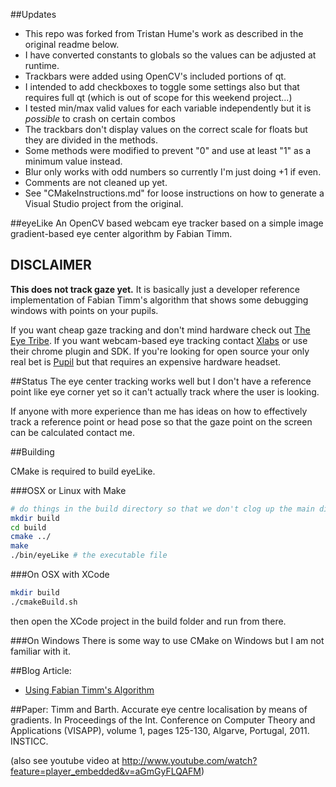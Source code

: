 ##Updates
- This repo was forked from Tristan Hume's work as described in the original readme below.
- I have converted constants to globals so the values can be adjusted at runtime.
- Trackbars were added using OpenCV's included portions of qt.
- I intended to add checkboxes to toggle some settings also but that requires full qt
  (which is out of scope for this weekend project...)
- I tested min/max valid values for each variable independently but it is *possible* to crash on certain combos
- The trackbars don't display values on the correct scale for floats but they are divided in the methods.
- Some methods were modified to prevent "0" and use at least "1" as a minimum value instead.
- Blur only works with odd numbers so currently I'm just doing +1 if even.
- Comments are not cleaned up yet.
- See "CMakeInstructions.md" for loose instructions on how to generate a Visual Studio project from the original.

##eyeLike
An OpenCV based webcam eye tracker based on a simple image gradient-based eye center algorithm by Fabian Timm.

## DISCLAIMER
**This does not track gaze yet.** It is basically just a developer reference implementation of Fabian Timm's algorithm that shows some debugging windows with points on your pupils.

If you want cheap gaze tracking and don't mind hardware check out [The Eye Tribe](https://theeyetribe.com/).
If you want webcam-based eye tracking contact [Xlabs](http://xlabsgaze.com/) or use their chrome plugin and SDK.
If you're looking for open source your only real bet is [Pupil](http://pupil-labs.com/) but that requires an expensive hardware headset.

##Status
The eye center tracking works well but I don't have a reference point like eye corner yet so it can't actually track
where the user is looking.

If anyone with more experience than me has ideas on how to effectively track a reference point or head pose
so that the gaze point on the screen can be calculated contact me.

##Building

CMake is required to build eyeLike.

###OSX or Linux with Make
```bash
# do things in the build directory so that we don't clog up the main directory
mkdir build
cd build
cmake ../
make
./bin/eyeLike # the executable file
```

###On OSX with XCode
```bash
mkdir build
./cmakeBuild.sh
```
then open the XCode project in the build folder and run from there.

###On Windows
There is some way to use CMake on Windows but I am not familiar with it.

##Blog Article:
- [Using Fabian Timm's Algorithm](http://thume.ca/projects/2012/11/04/simple-accurate-eye-center-tracking-in-opencv/)

##Paper:
Timm and Barth. Accurate eye centre localisation by means of gradients.
In Proceedings of the Int. Conference on Computer Theory and
Applications (VISAPP), volume 1, pages 125-130, Algarve, Portugal,
2011. INSTICC.

(also see youtube video at http://www.youtube.com/watch?feature=player_embedded&v=aGmGyFLQAFM)
